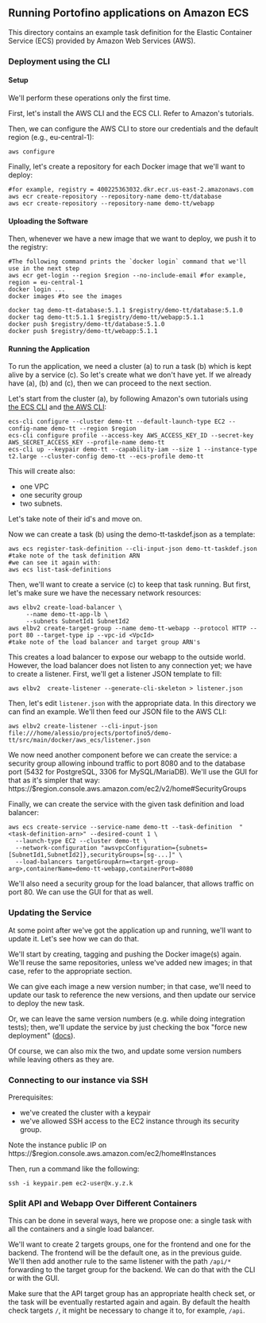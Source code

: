 ## Running Portofino applications on Amazon ECS 

This directory contains an example task definition for the Elastic Container Service (ECS) provided by Amazon Web Services (AWS).

### Deployment using the CLI

#### Setup

We'll perform these operations only the first time.

First, let's install the AWS CLI and the ECS CLI. Refer to Amazon's tutorials.

Then, we can configure the AWS CLI to store our credentials and the default region (e.g., eu-central-1):

```
aws configure
```

Finally, let's create a repository for each Docker image that we'll want to deploy:

```
#for example, registry = 400225363032.dkr.ecr.us-east-2.amazonaws.com
aws ecr create-repository --repository-name demo-tt/database
aws ecr create-repository --repository-name demo-tt/webapp
```

#### Uploading the Software

Then, whenever we have a new image that we want to deploy, we push it to the registry:

```
#The following command prints the `docker login` command that we'll use in the next step
aws ecr get-login --region $region --no-include-email #for example, region = eu-central-1
docker login ...
docker images #to see the images

docker tag demo-tt-database:5.1.1 $registry/demo-tt/database:5.1.0
docker tag demo-tt:5.1.1 $registry/demo-tt/webapp:5.1.1
docker push $registry/demo-tt/database:5.1.0 
docker push $registry/demo-tt/webapp:5.1.1
```

#### Running the Application

To run the application, we need a cluster (a) to run a task (b) which is kept alive by a service (c). So let's create
what we don't have yet. If we already have (a), (b) and (c), then we can proceed to the next section.

Let's start from the cluster (a), by following Amazon's own tutorials using
[the ECS CLI](https://docs.aws.amazon.com/AmazonECS/latest/developerguide/ecs-cli-tutorial-ec2.html) and
[the AWS CLI](https://docs.aws.amazon.com/AmazonECS/latest/developerguide/ECS_AWSCLI_EC2.html):

```
ecs-cli configure --cluster demo-tt --default-launch-type EC2 --config-name demo-tt --region $region
ecs-cli configure profile --access-key AWS_ACCESS_KEY_ID --secret-key AWS_SECRET_ACCESS_KEY --profile-name demo-tt
ecs-cli up --keypair demo-tt --capability-iam --size 1 --instance-type t2.large --cluster-config demo-tt --ecs-profile demo-tt
```

This will create also:
 - one VPC
 - one security group
 - two subnets.
 
Let's take note of their id's and move on.

Now we can create a task (b) using the demo-tt-taskdef.json as a template:

```
aws ecs register-task-definition --cli-input-json demo-tt-taskdef.json
#take note of the task definition ARN
#we can see it again with:
aws ecs list-task-definitions
```

Then, we'll want to create a service (c) to keep that task running. But first, let's make sure we have the necessary
network resources:

```
aws elbv2 create-load-balancer \
     --name demo-tt-app-lb \
     --subnets SubnetId1 SubnetId2
aws elbv2 create-target-group --name demo-tt-webapp --protocol HTTP --port 80 --target-type ip --vpc-id <VpcId>
#take note of the load balancer and target group ARN's
```

This creates a load balancer to expose our webapp to the outside world. However, the load balancer does not listen to
any connection yet; we have to create a listener. First, we'll get a listener JSON template to fill:

```
aws elbv2  create-listener --generate-cli-skeleton > listener.json
```

Then, let's edit `listener.json` with the appropriate data. In this directory we can find an example. We'll then feed
our JSON file to the AWS CLI:

```
aws elbv2 create-listener --cli-input-json file:///home/alessio/projects/portofino5/demo-tt/src/main/docker/aws_ecs/listener.json
```

We now need another component before we can create the service: a security group allowing inbound traffic to port 8080
and to the database port (5432 for PostgreSQL, 3306 for MySQL/MariaDB). We'll use the GUI for that as it's simpler that
way: https://$region.console.aws.amazon.com/ec2/v2/home#SecurityGroups

Finally, we can create the service with the given task definition and load balancer:

```
aws ecs create-service --service-name demo-tt --task-definition  "<task-definition-arn>" --desired-count 1 \
  --launch-type EC2 --cluster demo-tt \
  --network-configuration "awsvpcConfiguration={subnets=[SubnetId1,SubnetId2]},securityGroups=[sg-...]" \
  --load-balancers targetGroupArn=<target-group-arg>,containerName=demo-tt-webapp,containerPort=8080
```

We'll also need a security group for the load balancer, that allows traffic on port 80. We can use the GUI for that as
well.

### Updating the Service

At some point after we've got the application up and running, we'll want to update it. Let's see how we can do that. 

We'll start by creating, tagging and pushing the Docker image(s) again. We'll reuse the same repositories, unless we've
added new images; in that case, refer to the appropriate section.

We can give each image a new version number; in that case, we'll need to update our task to reference the new versions,
and then update our service to deploy the new task.

Or, we can leave the same version numbers (e.g. while doing integration tests); then, we'll update the service by just
checking the box "force new deployment"
([docs](https://docs.aws.amazon.com/AmazonECS/latest/developerguide/update-service.html)).

Of course, we can also mix the two, and update some version numbers while leaving others as they are.

### Connecting to our instance via SSH

Prerequisites:
 - we've created the cluster with a keypair
 - we've allowed SSH access to the EC2 instance through its security group.  

Note the instance public IP on https://$region.console.aws.amazon.com/ec2/home#Instances

Then, run a command like the following:
```
ssh -i keypair.pem ec2-user@x.y.z.k
```

### Split API and Webapp Over Different Containers

This can be done in several ways, here we propose one: a single task with all the containers and a single load balancer.

We'll want to create 2 targets groups, one for the frontend and one for the backend. The frontend will be the default
one, as in the previous guide. We'll then add another rule to the same listener with the path `/api/*` forwarding to
the target group for the backend. We can do that with the CLI or with the GUI.

Make sure that the API target group has an appropriate health check set, or the task will be eventually restarted again
and again. By default the health check targets `/`, it might be necessary to change it to, for example, `/api`. 
